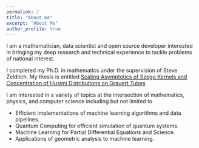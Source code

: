 ```yaml
---
permalink: /
title: "About me"
excerpt: "About Me"
author_profile: true
---
```


I am a mathematician, data scientist and open source developer interested in bringing my deep research and technical experience to tackle problems of national interest.

I completed my Ph.D. in mathematics under the supervision of Steve Zelditch. My thesis is entitled [Scaling Asymptotics of Szego Kernels and Concentration of Husimi Distributions on Grauert Tubes](https://arch.library.northwestern.edu/concern/generic_works/qr46r123s?locale=en)

I am interested in a variety of topics at the intersection of mathematics, physics, and computer science including but not limited to 
- Efficient implementations of machine learning algorithms and data pipelines. 
- Quantum Computing for efficient simulation of quantum systems.
- Machine Learning for Partial Differential Equations and Science.
- Applications of geometric analysis to machine learning.
